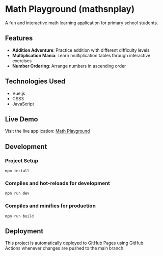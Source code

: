 # Math Playground (mathsnplay)

A fun and interactive math learning application for primary school students.

## Features

- **Addition Adventure**: Practice addition with different difficulty levels
- **Multiplication Mania**: Learn multiplication tables through interactive exercises
- **Number Ordering**: Arrange numbers in ascending order

## Technologies Used

- Vue.js
- CSS3
- JavaScript

## Live Demo

Visit the live application: [Math Playground](https://fatbee.github.io/mathsnplay/)

## Development

### Project Setup
```
npm install
```

### Compiles and hot-reloads for development
```
npm run dev
```

### Compiles and minifies for production
```
npm run build
```

## Deployment

This project is automatically deployed to GitHub Pages using GitHub Actions whenever changes are pushed to the main branch.
